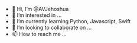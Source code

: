 - 👋 Hi, I’m @AVJehoshua
- 👀 I’m interested in ...
- 🌱 I’m currently learning Python, Javascript, Swift
- 💞️ I’m looking to collaborate on ...
- 📫 How to reach me ...

<!---
AVJehoshua/AVJehoshua is a ✨ special ✨ repository because its `README.md` (this file) appears on your GitHub profile.
You can click the Preview link to take a look at your changes.
--->
